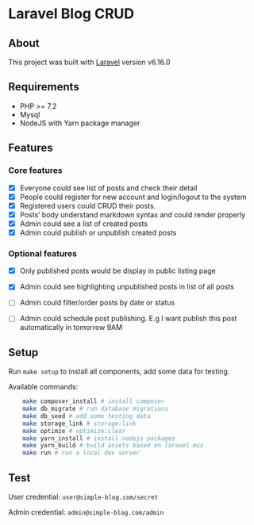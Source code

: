 # Laravel Blog CRUD

## About

This project was built with [Laravel](https://laravel.com) version v6.16.0

## Requirements

* PHP >= 7.2
* Mysql
* NodeJS with Yarn package manager


## Features

### Core features
- [x] Everyone could see list of posts and check their detail
- [x] People could register for new account and login/logout to the system
- [x] Registered users could CRUD their posts.
- [x] Posts’ body understand markdown syntax and could render properly
- [x] Admin could see a list of created posts
- [x] Admin could publish or unpublish created posts

### Optional features
- [x] Only published posts would be display in public listing page
- [x] Admin could see highlighting unpublished posts in list of all posts
- [ ] Admin could filter/order posts by date or status
- [ ] Admin could schedule post publishing. E.g I want publish this post automatically in tomorrow 9AM


## Setup

Run `make setup` to install all components, add some data for testing.

Available commands:

```bash
    make composer_install # install composer
    make db_migrate # run database migrations
    make db_seed # add some testing data
    make storage_link # storage:link 
    make optimze # optimize:clear
    make yarn_install # install nodejs packages
    make yarn_build # build assets based on laravel mix
    make run # run a local dev server
```

## Test

User credential: `user@simple-blog.com/secret`

Admin credential: `admin@simple-blog.com/admin`

